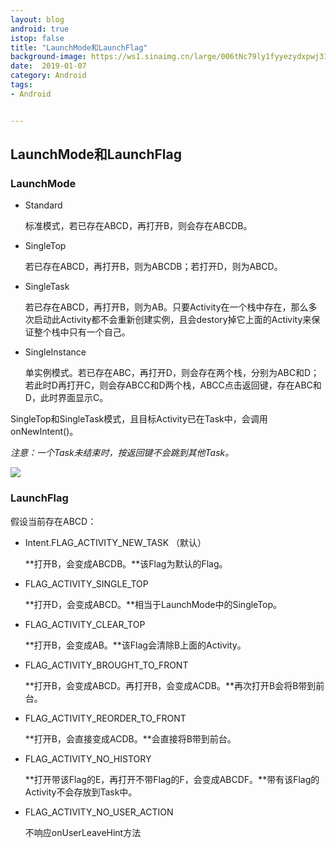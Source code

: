 ```yaml
---
layout: blog 
android: true 
istop: false
title: "LaunchMode和LaunchFlag" 
background-image: https://ws1.sinaimg.cn/large/006tNc79ly1fyyezydxpwj31510u0wis.jpg
date:  2019-01-07
category: Android
tags: 
- Android


---
```


## LaunchMode和LaunchFlag

### LaunchMode

- Standard

    标准模式，若已存在ABCD，再打开B，则会存在ABCDB。

- SingleTop

    若已存在ABCD，再打开B，则为ABCDB；若打开D，则为ABCD。

- SingleTask

    若已存在ABCD，再打开B，则为AB。只要Activity在一个栈中存在，那么多次启动此Activity都不会重新创建实例，且会destory掉它上面的Activity来保证整个栈中只有一个自己。

- SingleInstance

    单实例模式。若已存在ABC，再打开D，则会存在两个栈，分别为ABC和D；若此时D再打开C，则会存ABCC和D两个栈，ABCC点击返回键，存在ABC和D，此时界面显示C。

SingleTop和SingleTask模式，且目标Activity已在Task中，会调用onNewIntent()。

*注意：一个Task未结束时，按返回键不会跳到其他Task。*

![](https://ws2.sinaimg.cn/large/006tNc79ly1fyyexd1s26j30fy08pwff.jpg)

### LaunchFlag

假设当前存在ABCD：

- Intent.FLAG_ACTIVITY_NEW_TASK （默认）

    **打开B，会变成ABCDB。**该Flag为默认的Flag。

- FLAG_ACTIVITY_SINGLE_TOP

    **打开D，会变成ABCD。**相当于LaunchMode中的SingleTop。

- FLAG_ACTIVITY_CLEAR_TOP

    **打开B，会变成AB。**该Flag会清除B上面的Activity。

- FLAG_ACTIVITY_BROUGHT_TO_FRONT

    **打开B，会变成ABCD。再打开B，会变成ACDB。**再次打开B会将B带到前台。

- FLAG_ACTIVITY_REORDER_TO_FRONT

    **打开B，会直接变成ACDB。**会直接将B带到前台。

- FLAG_ACTIVITY_NO_HISTORY

    **打开带该Flag的E，再打开不带Flag的F，会变成ABCDF。**带有该Flag的Activity不会存放到Task中。

- FLAG_ACTIVITY_NO_USER_ACTION

    不响应onUserLeaveHint方法